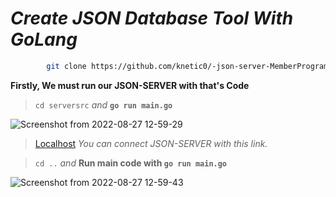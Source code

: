 # *Create JSON Database Tool With GoLang*

```bash
        git clone https://github.com/knetic0/-json-server-MemberProgram.git
```

**Firstly, We must run our JSON-SERVER with that's Code**

> `cd serversrc` *and* **`go run main.go`**

![Screenshot from 2022-08-27 12-59-29](https://user-images.githubusercontent.com/72500821/187025384-95c31747-3d29-4655-ac86-a20276aa02d0.png)

> [Localhost](http://localhost:3000/member)  *You can connect JSON-SERVER with this link.*

> `cd ..` *and* **Run main code with `go run main.go`**

![Screenshot from 2022-08-27 12-59-43](https://user-images.githubusercontent.com/72500821/187025710-a40664e4-a8c8-4d59-8c14-7a3f626a1753.png)
